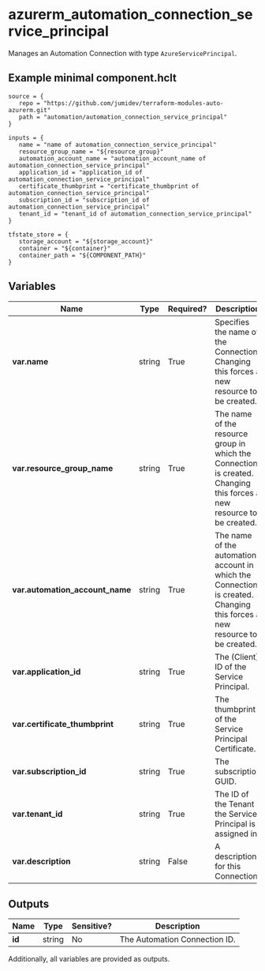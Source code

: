 # azurerm_automation_connection_service_principal

Manages an Automation Connection with type `AzureServicePrincipal`.

## Example minimal component.hclt

```hcl
source = {
   repo = "https://github.com/jumidev/terraform-modules-auto-azurerm.git" 
   path = "automation/automation_connection_service_principal" 
}

inputs = {
   name = "name of automation_connection_service_principal" 
   resource_group_name = "${resource_group}" 
   automation_account_name = "automation_account_name of automation_connection_service_principal" 
   application_id = "application_id of automation_connection_service_principal" 
   certificate_thumbprint = "certificate_thumbprint of automation_connection_service_principal" 
   subscription_id = "subscription_id of automation_connection_service_principal" 
   tenant_id = "tenant_id of automation_connection_service_principal" 
}

tfstate_store = {
   storage_account = "${storage_account}" 
   container = "${container}" 
   container_path = "${COMPONENT_PATH}" 
}

```

## Variables

| Name | Type | Required? |  Description |
| ---- | ---- | --------- |  ----------- |
| **var.name** | string | True | Specifies the name of the Connection. Changing this forces a new resource to be created. | 
| **var.resource_group_name** | string | True | The name of the resource group in which the Connection is created. Changing this forces a new resource to be created. | 
| **var.automation_account_name** | string | True | The name of the automation account in which the Connection is created. Changing this forces a new resource to be created. | 
| **var.application_id** | string | True | The (Client) ID of the Service Principal. | 
| **var.certificate_thumbprint** | string | True | The thumbprint of the Service Principal Certificate. | 
| **var.subscription_id** | string | True | The subscription GUID. | 
| **var.tenant_id** | string | True | The ID of the Tenant the Service Principal is assigned in. | 
| **var.description** | string | False | A description for this Connection. | 



## Outputs

| Name | Type | Sensitive? | Description |
| ---- | ---- | --------- | --------- |
| **id** | string | No  | The Automation Connection ID. | 

Additionally, all variables are provided as outputs.
